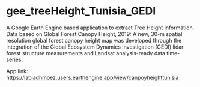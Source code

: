 # gee_treeHeight_Tunisia_GEDI

A Google Earth Engine based application to extract Tree Height information. Data based on Global Forest Canopy Height, 2019: A new, 30-m spatial resolution global forest canopy height map was developed through the integration of the Global Ecosystem Dynamics Investigation (GEDI) lidar forest structure measurements and Landsat analysis-ready data time-series. 

App link: https://labiadhmoez.users.earthengine.app/view/canpoyheighttunisia
